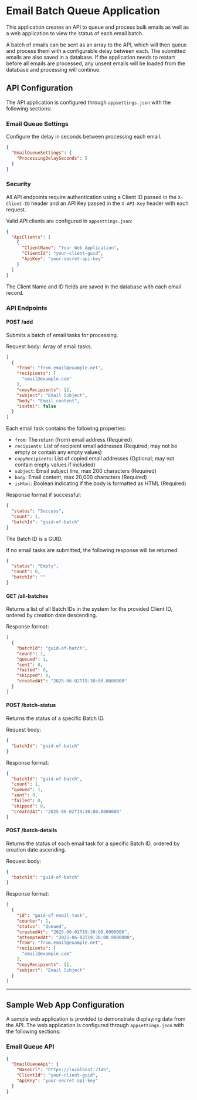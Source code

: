# Email Batch Queue Application

This application creates an API to queue and process bulk emails as well as a web application to view the status of each
email batch.

A batch of emails can be sent as an array to the API, which will then queue and process them with a configurable delay
between each. The submitted emails are also saved in a database. If the application needs to restart before all emails
are processed, any unsent emails will be loaded from the database and processing will continue.

## API Configuration

The API application is configured through `appsettings.json` with the following sections:

### Email Queue Settings

Configure the delay in seconds between processing each email.

```json
{
  "EmailQueueSettings": {
    "ProcessingDelaySeconds": 5
  }
}
```

### Security

All API endpoints require authentication using a Client ID passed in the `X-Client-ID` header and an API Key passed in
the `X-API-Key` header with each request.

Valid API clients are configured in `appsettings.json`:

```json
{
  "ApiClients": [
    {
      "ClientName": "Your Web Application",
      "ClientId": "your-client-guid",
      "ApiKey": "your-secret-api-key"
    }
  ]
}
```

The Client Name and ID fields are saved in the database with each email record.

### API Endpoints

#### POST /add

Submits a batch of email tasks for processing.

Request body: Array of email tasks.

```json
[
  {
    "from": "from.email@example.net",
    "recipients": [
      "email@example.com"
    ],
    "copyRecipients": [],
    "subject": "Email Subject",
    "body": "Email content",
    "isHtml": false
  }
]
```

Each email task contains the following properties:

- `from`: The return (from) email address (Required)
- `recipients`: List of recipient email addresses (Required; may not be empty or contain any empty values)
- `copyRecipients`: List of copied email addresses (Optional; may not contain empty values if included)
- `subject`: Email subject line, max 200 characters (Required)
- `body`: Email content, max 20,000 characters (Required)
- `isHtml`: Boolean indicating if the body is formatted as HTML (Required)

Response format if successful:

```json
{
  "status": "Success",
  "count": 1,
  "batchId": "guid-of-batch"
}
```

The Batch ID is a GUID.

If no email tasks are submitted, the following response will be returned:

```json
{
  "status": "Empty",
  "count": 0,
  "batchId": ""
}
```

#### GET /all-batches

Returns a list of all Batch IDs in the system for the provided Client ID, ordered by creation date descending.

Response format:

```json
[
  {
    "batchId": "guid-of-batch",
    "count": 1,
    "queued": 1,
    "sent": 0,
    "failed": 0,
    "skipped": 0,
    "createdAt": "2025-06-02T19:30:00.0000000"
  }
]
```

#### POST /batch-status

Returns the status of a specific Batch ID.

Request body:

```json
{
  "batchId": "guid-of-batch"
}
```

Response format:

```json
{
  "batchId": "guid-of-batch",
  "count": 1,
  "queued": 1,
  "sent": 0,
  "failed": 0,
  "skipped": 0,
  "createdAt": "2025-06-02T19:30:00.0000000"
}
```

#### POST /batch-details

Returns the status of each email task for a specific Batch ID, ordered by creation date ascending.

Request body:

```json
{
  "batchId": "guid-of-batch"
}
```

Response format:

```json
[
  {
    "id": "guid-of-email-task",
    "counter": 1,
    "status": "Queued",
    "createdAt": "2025-06-02T19:30:00.0000000",
    "attemptedAt": "2025-06-02T19:30:00.0000000",
    "from": "from.email@example.net",
    "recipients": [
      "email@example.com"
    ],
    "copyRecipients": [],
    "subject": "Email Subject"
  }
]
```

---

## Sample Web App Configuration

A sample web application is provided to demonstrate displaying data from the API. The web application is configured
through `appsettings.json` with the following sections:

### Email Queue API

```json
{
  "EmailQueueApi": {
    "BaseUrl": "https://localhost:7145",
    "ClientId": "your-client-guid",
    "ApiKey": "your-secret-api-key"
  }
}
```
